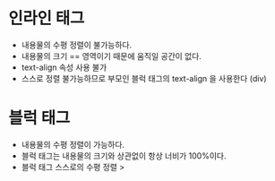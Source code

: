 # 인라인  태그 

- 내용물의 수평 정렬이 불가능하다.
- 내용물의 크기 \=\= 영역이기 때문에 움직일 공간이 없다.
- text-align 속성 사용 불가
- 스스로 정렬 불가능하므로 부모인 블럭 태그의 text-align 을 사용한다 (div)

# 블럭 태그
- 내용물의 수평 정렬이 가능하다.
- 블럭 태그는 내용물의 크기와 상관없이 항상 너비가 100%이다. 
- 블럭 태그 스스로의 수평 정렬 > 